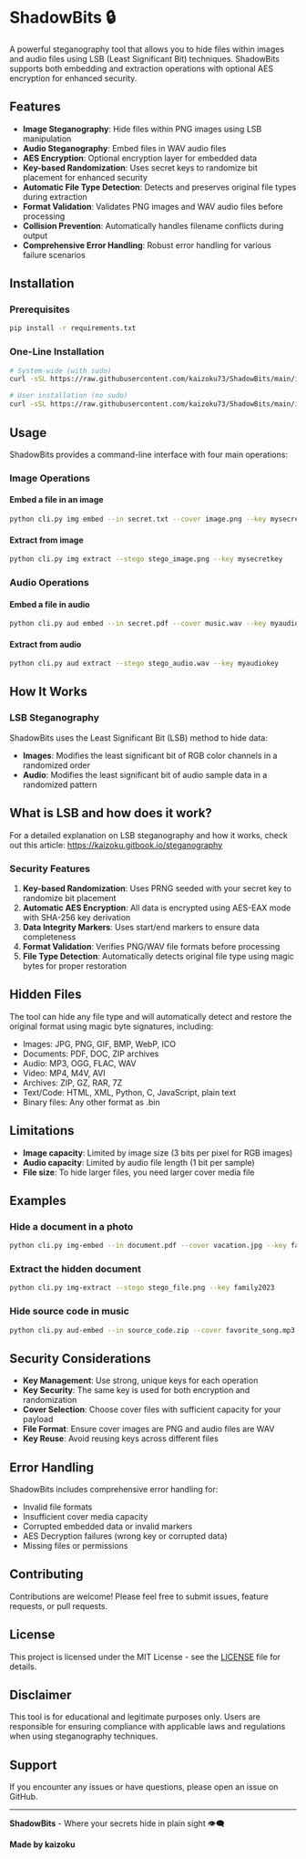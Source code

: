 # ShadowBits 🔒

A powerful steganography tool that allows you to hide files within images and audio files using LSB (Least Significant Bit) techniques. ShadowBits supports both embedding and extraction operations with optional AES encryption for enhanced security.

## Features

- **Image Steganography**: Hide files within PNG images using LSB manipulation
- **Audio Steganography**: Embed files in WAV audio files 
- **AES Encryption**: Optional encryption layer for embedded data
- **Key-based Randomization**: Uses secret keys to randomize bit placement for enhanced security
- **Automatic File Type Detection**: Detects and preserves original file types during extraction
- **Format Validation**: Validates PNG images and WAV audio files before processing
- **Collision Prevention**: Automatically handles filename conflicts during output
- **Comprehensive Error Handling**: Robust error handling for various failure scenarios

## Installation

### Prerequisites

```bash
pip install -r requirements.txt
```
### One-Line Installation

```bash
# System-wide (with sudo)
curl -sSL https://raw.githubusercontent.com/kaizoku73/ShadowBits/main/install.sh | sudo bash

# User installation (no sudo)
curl -sSL https://raw.githubusercontent.com/kaizoku73/ShadowBits/main/install.sh | bash
```

## Usage

ShadowBits provides a command-line interface with four main operations:

### Image Operations

#### Embed a file in an image
```bash
python cli.py img embed --in secret.txt --cover image.png --key mysecretkey
```

#### Extract from image
```bash
python cli.py img extract --stego stego_image.png --key mysecretkey
```


### Audio Operations

#### Embed a file in audio
```bash
python cli.py aud embed --in secret.pdf --cover music.wav --key myaudiokey
```

#### Extract from audio
```bash
python cli.py aud extract --stego stego_audio.wav --key myaudiokey
```

## How It Works

### LSB Steganography
ShadowBits uses the Least Significant Bit (LSB) method to hide data:

- **Images**: Modifies the least significant bit of RGB color channels in a randomized order
- **Audio**: Modifies the least significant bit of audio sample data in a randomized pattern

## What is LSB and how does it work?
For a detailed explanation on LSB steganography and how it works, check out this article: https://kaizoku.gitbook.io/steganography

### Security Features

1. **Key-based Randomization**: Uses PRNG seeded with your secret key to randomize bit placement
2. **Automatic AES Encryption**: All data is encrypted using AES-EAX mode with SHA-256 key derivation
3. **Data Integrity Markers**: Uses start/end markers to ensure data completeness
4. **Format Validation**: Verifies PNG/WAV file formats before processing
5. **File Type Detection**: Automatically detects original file type using magic bytes for proper restoration

## Hidden Files
The tool can hide any file type and will automatically detect and restore the original format using magic byte signatures, including:
- Images: JPG, PNG, GIF, BMP, WebP, ICO
- Documents: PDF, DOC, ZIP archives
- Audio: MP3, OGG, FLAC, WAV
- Video: MP4, M4V, AVI
- Archives: ZIP, GZ, RAR, 7Z
- Text/Code: HTML, XML, Python, C, JavaScript, plain text
- Binary files: Any other format as .bin


## Limitations

- **Image capacity**: Limited by image size (3 bits per pixel for RGB images)
- **Audio capacity**: Limited by audio file length (1 bit per sample)
- **File size**: To hide larger files, you need larger cover media file

## Examples

### Hide a document in a photo
```bash
python cli.py img-embed --in document.pdf --cover vacation.jpg --key family2023
```

### Extract the hidden document
```bash
python cli.py img-extract --stego stego_file.png --key family2023
```

### Hide source code in music
```bash
python cli.py aud-embed --in source_code.zip --cover favorite_song.mp3 --key coding123
```

## Security Considerations

- **Key Management**: Use strong, unique keys for each operation
- **Key Security**: The same key is used for both encryption and randomization
- **Cover Selection**: Choose cover files with sufficient capacity for your payload
- **File Format**: Ensure cover images are PNG and audio files are WAV
- **Key Reuse**: Avoid reusing keys across different files

## Error Handling

ShadowBits includes comprehensive error handling for:
- Invalid file formats
- Insufficient cover media capacity  
- Corrupted embedded data or invalid markers
- AES Decryption failures (wrong key or corrupted data)
- Missing files or permissions

## Contributing

Contributions are welcome! Please feel free to submit issues, feature requests, or pull requests.

## License

This project is licensed under the MIT License - see the [LICENSE](LICENSE) file for details.

## Disclaimer

This tool is for educational and legitimate purposes only. Users are responsible for ensuring compliance with applicable laws and regulations when using steganography techniques.

## Support

If you encounter any issues or have questions, please open an issue on GitHub.

---

**ShadowBits** - Where your secrets hide in plain sight 👁️‍🗨️

**Made by kaizoku**
